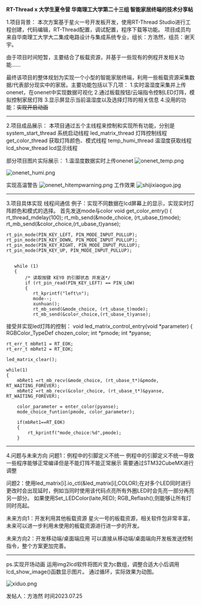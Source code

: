 **RT-Thread x 大学生夏令营 华南理工大学第二十三组 智能家居终端的技术分享帖**

1.项目背景：
本次方案基于星火一号开发板开发，使用RT-Thread Studio进行工程创建，代码编辑，RT-Thread配置，调试配置，程序下载等功能。
项目成员均来自华南理工大学大二集成电路设计与集成系统专业，组长：方浩然，组员：谢天宇。

由于项目时间短暂，主要结合了板载资源，并基于一些现有的例程开发相关功能……

最终该项目的整体规划为实现一个小型的智能家居终端，利用一些板载资源采集数据/代表部分现实中的家居。主要功能包括以下几项：
1.实时温湿度采集并上传onenet，在onenet中实现数据可视化
2.通过板载按钮/云端指令控制LED灯阵，模拟控制家居灯阵
3.显示屏显示当前温湿度以及选择灯阵的相关信息
4.没用的功能：~~实现开启动画~~

------------

2.项目成品展示：
本项目通过五个主线程来控制和实现所有功能，分别是
system_start_thread	系统启动线程
led_matrix_thread	灯阵控制线程
get_color_thread	获取灯阵颜色、模式线程
temp_humi_thread	温湿度获取线程
lcd_show_thread		lcd显示线程

部分项目图片实际展示：
1.温湿度数据实时上传onenet
![onenet_temp.png](https://oss-club.rt-thread.org/uploads/20230725/ff042778373e5b2e1e7f2e5f9e5df8da.png)

![onenet_humi.png](https://oss-club.rt-thread.org/uploads/20230725/120b4e62a3175db5e805e6902758189a.png)

实现高温警告
![onenet_hitempwarning.png](https://oss-club.rt-thread.org/uploads/20230725/3995316c1ffd4b61dc23ba34649a334b.png)
工作效果
![shijixiaoguo.jpg](https://oss-club.rt-thread.org/uploads/20230725/7e21f7fbf3cbe07d279cc1896c29dcf7.jpg)

------------
3.项目具体实现
线程间通信
例子：实现不同数据在lcd屏幕上的显示，实现实时灯阵颜色和模式的选择。
首先发送mode与color
void get_color_entry()
{
    rt_thread_mdelay(100);
    rt_mb_send(&mode_choice, (rt_ubase_t)mode);
    rt_mb_send(&color_choice,(rt_ubase_t)yanse);

    rt_pin_mode(PIN_KEY_LEFT, PIN_MODE_INPUT_PULLUP);
    rt_pin_mode(PIN_KEY_DOWN, PIN_MODE_INPUT_PULLUP);
    rt_pin_mode(PIN_KEY_RIGHT, PIN_MODE_INPUT_PULLUP);
    rt_pin_mode(PIN_KEY_UP, PIN_MODE_INPUT_PULLUP);


       while (1)
       {
           /* 读取按键 KEY0 的引脚状态 并发送*/
           if (rt_pin_read(PIN_KEY_LEFT) == PIN_LOW)
           {
              rt_kprintf("left\n");
              mode--;
              xunhuan();
              rt_mb_send(&mode_choice, (rt_ubase_t)mode);
              rt_mb_send(&color_choice,(rt_ubase_t)yanse);
接受并实现led灯阵的控制：
void led_matrix_control_entry(void *parameter)
{
    RGBColor_TypeDef chozen_color;
    int *pmode;
    int *pyanse;

    rt_err_t mbRet1 = RT_EOK;
    rt_err_t mbRet2 = RT_EOK;

    led_matrix_clear();

    while(1)
    {
        mbRet1 =rt_mb_recv(&mode_choice, (rt_ubase_t*)&pmode, RT_WAITING_FOREVER);
        mbRet2 =rt_mb_recv(&color_choice, (rt_ubase_t*)&pyanse, RT_WAITING_FOREVER);

        color_parameter = enter_color(pyanse);
        mode_choice_funtion(pmode, color_parameter);

        if(mbRet1==RT_EOK)
        {
            rt_kprintf("mode_choice:%d",pmode);
        }

------------

4.问题与未来方向
问题1：例程中的引脚定义不统一
例程中的引脚定义不统一导致一些程序能够正常编译但是不能灯阵不能正常展示
需要通过STM32CubeMX进行调整

问题2：使用led_matrix[i].io_ctl(&led_matrix[i],COLOR);在对多个LED同时进行更改时会出现延时，例如当同时使用该代码点亮所有外圈LED时会先亮一部分再亮另一部分。
如果使用Set_LEDColor(laite,RED); RGB_Reflash();则能够让所有灯同时亮起。

未来方向1：开发利用其他板载资源
星火一号的板载资源，相关软件包非常丰富，未来可以进一步利用未使用的板载资源进行进一步的开发。

未来方向2：开发移动端/桌面端应用
可以直接从移动端/桌面端向开发板发送控制指令，整个方案更加完善。

------------

ps.实现开场动画
运用img2lcd软件将图片变为c数组，调整合适大小后调用lcd_show_image()函数显示图片。
通过循环，实际效果为动图。

![xiduo.png](https://oss-club.rt-thread.org/uploads/20230725/a556e8b6ebfeea57b83e3cbd7e08a081.png.webp)

发帖人：方浩然
时间2023.07.25
